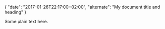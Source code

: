 {
"date": "2017-01-26T22:17:00+02:00",
"alternate": "My document title and heading"
}

Some plain text here.

<!-- markdownlint-configure-file {
  "MD041": {
    "front_matter_title": "^\\s*\"alternate\"\\s*:"
  }
} -->
